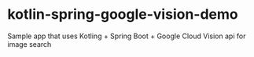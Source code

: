 # kotlin-spring-google-vision-demo
Sample app that uses Kotling + Spring Boot + Google Cloud Vision api for image search
